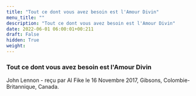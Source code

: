 ```yaml
---
title: "Tout ce dont vous avez besoin est l'Amour Divin"
menu_title: ""
description: "Tout ce dont vous avez besoin est l'Amour Divin"
date: 2022-06-01 06:00:01+00:211
draft: False
hidden: True
weight:
---
```

### Tout ce dont vous avez besoin est l'Amour Divin

John Lennon - reçu par Al Fike le 16 Novembre 2017, Gibsons, Colombie-Britannique, Canada.



